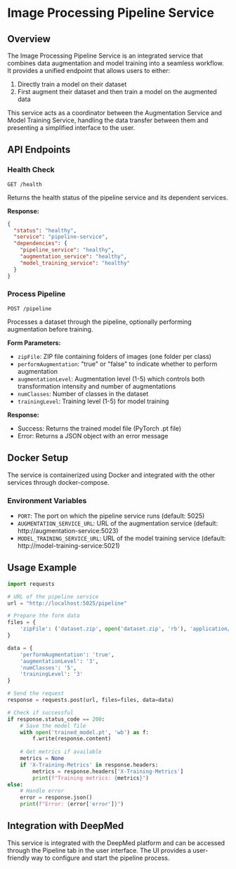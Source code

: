 # Image Processing Pipeline Service

## Overview

The Image Processing Pipeline Service is an integrated service that combines data augmentation and model training into a seamless workflow. It provides a unified endpoint that allows users to either:

1. Directly train a model on their dataset
2. First augment their dataset and then train a model on the augmented data

This service acts as a coordinator between the Augmentation Service and Model Training Service, handling the data transfer between them and presenting a simplified interface to the user.

## API Endpoints

### Health Check

`GET /health`

Returns the health status of the pipeline service and its dependent services.

**Response:**
```json
{
  "status": "healthy",
  "service": "pipeline-service",
  "dependencies": {
    "pipeline_service": "healthy",
    "augmentation_service": "healthy",
    "model_training_service": "healthy"
  }
}
```

### Process Pipeline

`POST /pipeline`

Processes a dataset through the pipeline, optionally performing augmentation before training.

**Form Parameters:**
- `zipFile`: ZIP file containing folders of images (one folder per class)
- `performAugmentation`: "true" or "false" to indicate whether to perform augmentation
- `augmentationLevel`: Augmentation level (1-5) which controls both transformation intensity and number of augmentations
- `numClasses`: Number of classes in the dataset
- `trainingLevel`: Training level (1-5) for model training

**Response:**
- Success: Returns the trained model file (PyTorch .pt file)
- Error: Returns a JSON object with an error message

## Docker Setup

The service is containerized using Docker and integrated with the other services through docker-compose.

### Environment Variables

- `PORT`: The port on which the pipeline service runs (default: 5025)
- `AUGMENTATION_SERVICE_URL`: URL of the augmentation service (default: http://augmentation-service:5023)
- `MODEL_TRAINING_SERVICE_URL`: URL of the model training service (default: http://model-training-service:5021)

## Usage Example

```python
import requests

# URL of the pipeline service
url = "http://localhost:5025/pipeline"

# Prepare the form data
files = {
    'zipFile': ('dataset.zip', open('dataset.zip', 'rb'), 'application/zip')
}

data = {
    'performAugmentation': 'true',
    'augmentationLevel': '3',
    'numClasses': '5',
    'trainingLevel': '3'
}

# Send the request
response = requests.post(url, files=files, data=data)

# Check if successful
if response.status_code == 200:
    # Save the model file
    with open('trained_model.pt', 'wb') as f:
        f.write(response.content)
    
    # Get metrics if available
    metrics = None
    if 'X-Training-Metrics' in response.headers:
        metrics = response.headers['X-Training-Metrics']
        print(f"Training metrics: {metrics}")
else:
    # Handle error
    error = response.json()
    print(f"Error: {error['error']}")
```

## Integration with DeepMed

This service is integrated with the DeepMed platform and can be accessed through the Pipeline tab in the user interface. The UI provides a user-friendly way to configure and start the pipeline process. 
